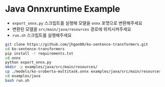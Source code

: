 # Java Onnxruntime Example

- `export_onnx.py` 스크립트를 실행해 모델을 `onnx` 포맷으로 변환해주세요
- 변환된 모델을 `src/main/java/resources` 경로에 위치시켜주세요
- `run.sh` 스크립트를 실행해주세요

```bash
git clone https://github.com/jhgan00/ko-sentence-transformers.git
cd ko-sentence-transformers
pip install -r requirements.txt
cd onnx
python export_onnx.py
mkdir -p examples/java/src/main/resources/ 
cp ./models/ko-sroberta-multitask.onnx examples/java/src/main/resources/
cd examples/java
bash run.sh
```